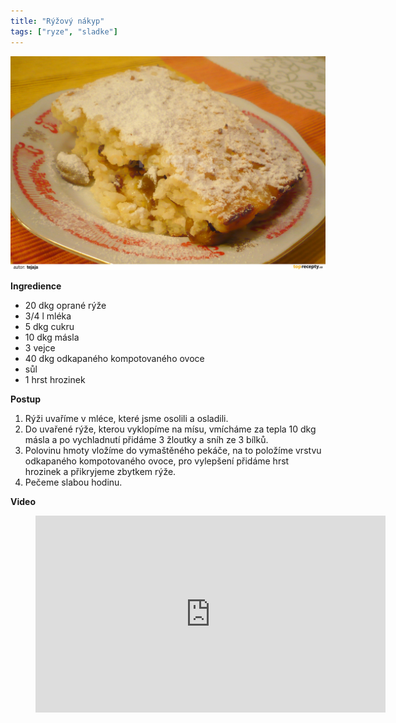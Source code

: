 ```yaml
---
title: "Rýžový nákyp"
tags: ["ryze", "sladke"]
---
```


![Rýžový nákyp](./images/ryzovyNakyp.jpg)

**Ingredience**

- 20 dkg oprané rýže
- 3/4 l mléka
- 5 dkg cukru
- 10 dkg másla
- 3 vejce
- 40 dkg odkapaného kompotovaného ovoce
- sůl
- 1 hrst hrozinek

**Postup**

1. Rýži uvaříme v mléce, které jsme osolili a osladili.
2. Do uvařené rýže, kterou vyklopíme na mísu, vmícháme za tepla 10 dkg másla a po vychladnutí přidáme 3 žloutky a sníh ze 3 bílků.
3. Polovinu hmoty vložíme do vymaštěného pekáče, na to položíme vrstvu odkapaného kompotovaného ovoce, pro vylepšení přidáme hrst hrozinek a přikryjeme zbytkem rýže.
4. Pečeme slabou hodinu.

**Video**

<figure class="video_container">
  <iframe width="560" height="315" src="https://www.youtube.com/embed/baRcUB7IqCY" frameborder="0" allow="accelerometer; autoplay; encrypted-media; gyroscope; picture-in-picture" allowfullscreen></iframe>
</figure>
